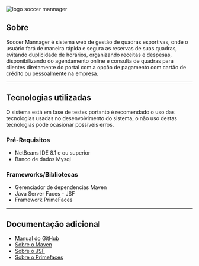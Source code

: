 	
  ![logo soccer mannager](http://i65.tinypic.com/243j4sn.png)

## Sobre 
Soccer Mannager é sistema web de gestão de quadras esportivas, onde o usuário fará de maneira rápida e segura as reservas de suas quadras, 
evitando duplicidade de horários, organizando receitas e despesas, disponibilizando do agendamento online e consulta de quadras para clientes diretamente do portal com a opção de pagamento com cartão de crédito ou pessoalmente na empresa.
***
## Tecnologias utilizadas
O sistema está em fase de testes portanto é recomendado o uso das tecnologias usadas no desenvolvimento do sistema, o não uso destas tecnologias pode ocasionar possiveis erros.

### Pré-Requisitos
* NetBeans IDE 8.1 e ou superior
* Banco de dados Mysql

### Frameworks/Bibliotecas
* Gerenciador de dependencias Maven
* Java Server Faces - JSF
* Framework PrimeFaces
***
## Documentação adicional
* [Manual do GitHub](http://rogerdudler.github.io/git-guide/index.pt_BR.html)
* [Sobre o Maven](https://maven.apache.org/)
* [Sobre o JSF](http://www.oracle.com/technetwork/java/javaee/javaserverfaces-139869.html)
* [Sobre o Primefaces](https://www.primefaces.org/documentation/)



